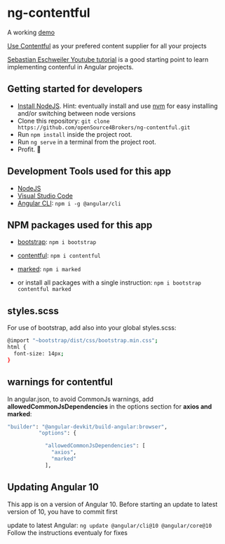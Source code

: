 # ng-contentful

A working [demo](https://contentful.vsoft.be)

[Use Contentful](https://be.contentful.com) as your prefered content supplier for all your projects

[Sebastian Eschweiler Youtube tutorial](https://www.youtube.com/watch?v=KhmjLjvlmyQ) is a good starting point to learn implementing contenful in Angular projects.

## Getting started for developers

- [Install NodeJS](https://nodejs.org/). Hint: eventually install and use [nvm](https://medium.com/@Joachim8675309/installing-node-js-with-nvm-4dc469c977d9) for easy installing and/or switching between node versions
- Clone this repository: `git clone https://github.com/openSource4Brokers/ng-contentful.git`
- Run `npm install` inside the project root.
- Run `ng serve` in a terminal from the project root.
- Profit. :tada:

## Development Tools used for this app

- [NodeJS](https://nodejs.org/)
- [Visual Studio Code](https://code.visualstudio.com/)
- [Angular CLI](https://www.npmjs.com/package/@angular/cli): `npm i -g @angular/cli`

## NPM packages used for this app

- [bootstrap](https://www.npmjs.com/package/bootstrap): `npm i bootstrap`
- [contentful](https://www.npmjs.com/package/contentful): `npm i contentful`
- [marked](https://www.npmjs.com/package/marked): `npm i marked`

- or install all packages with a single instruction: `npm i bootstrap contentful marked`

## styles.scss

For use of bootstrap, add also into your global styles.scss:

```bash
@import "~bootstrap/dist/css/bootstrap.min.css";
html {
  font-size: 14px;
}
```

## warnings for contentful

In angular.json, to avoid CommonJs warnings, add **allowedCommonJsDependencies** in the options section for **axios and marked**:

```bash
"builder": "@angular-devkit/build-angular:browser",
          "options": {

            "allowedCommonJsDependencies": [
              "axios",
              "marked"
            ],

```

## Updating Angular 10

This app is on a version of Angular 10.
Before starting an update to latest version of 10, you have to commit first

update to latest Angular:
`ng update @angular/cli@10 @angular/core@10`
Follow the instructions eventualy for fixes
